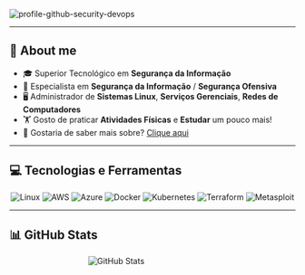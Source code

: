   ![profile-github-security-devops](https://github.com/user-attachments/assets/3a2ba6a5-bd60-4abd-bf73-944451a0f705)



---

## 📝 About me
- 🎓 Superior Tecnológico em **Segurança da Informação**
- 🔐 Especialista em **Segurança da Informação** / **Segurança Ofensiva**
- 🖥️ Administrador de **Sistemas Linux**, **Serviços Gerenciais**, **Redes de Computadores**
- 🏋️ Gosto de praticar **Atividades Físicas** e **Estudar** um pouco mais!
- 🤔 Gostaria de saber mais sobre? [Clique aqui](#)

---

## 💻 Tecnologias e Ferramentas

<p align="center">
  <img src="https://img.shields.io/badge/Linux-FCC624?style=for-the-badge&logo=linux&logoColor=black" alt="Linux">
  <img src="https://img.shields.io/badge/AWS-232F3E?style=for-the-badge&logo=amazon-aws&logoColor=white" alt="AWS">
  <img src="https://img.shields.io/badge/Azure-0078D4?style=for-the-badge&logo=microsoft-azure&logoColor=white" alt="Azure">
  <img src="https://img.shields.io/badge/Docker-2496ED?style=for-the-badge&logo=docker&logoColor=white" alt="Docker">
  <img src="https://img.shields.io/badge/Kubernetes-326CE5?style=for-the-badge&logo=kubernetes&logoColor=white" alt="Kubernetes">
  <img src="https://img.shields.io/badge/Terraform-623CE4?style=for-the-badge&logo=terraform&logoColor=white" alt="Terraform">
  <img src="https://img.shields.io/badge/Metasploit-0091EA?style=for-the-badge&logo=metasploit&logoColor=white" alt="Metasploit">
</p>

---

## 📊 GitHub Stats

<p align="center">
  <div style="display: flex; justify-content: center; gap: 20px; width: 100%;">
    <img src="https://github-readme-stats.vercel.app/api?username=guicsmts&show_icons=true&theme=radical" alt="GitHub Stats" style="flex: 1; max-width: 45%;">
    <img src="https://github-readme-stats.vercel.app/api/top-langs/?username=guicsmts&layout=compact&theme=radical" alt="Top Langs" style="flex

